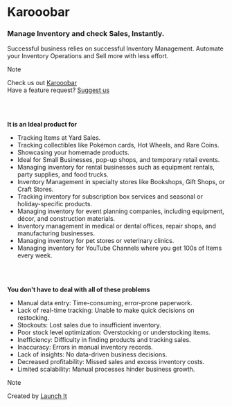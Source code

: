 # Karooobar

### Manage Inventory and check Sales, Instantly.

 Successful business relies on successful Inventory Management. Automate your Inventory Operations and Sell more with less effort.

> [!Note]
> Check us out [Karooobar](https://app.karooobar.com/)<br>
> Have a feature request? [Suggest us](https://karooobar.features.vote/board)

<br>
<br>

**It is an Ideal product for**
- Tracking Items at Yard Sales.
- Tracking collectibles like Pokémon cards, Hot Wheels, and Rare Coins.
- Showcasing your homemade products.
- Ideal for Small Businesses, pop-up shops, and temporary retail events.
- Managing inventory for rental businesses such as equipment rentals, party supplies, and food trucks.
- Inventory Management in specialty stores like Bookshops, Gift Shops, or Craft Stores.
- Tracking inventory for subscription box services and seasonal or holiday-specific products.
- Managing inventory for event planning companies, including equipment, décor, and construction materials.
- Inventory management in medical or dental offices, repair shops, and manufacturing businesses.
- Managing inventory for pet stores or veterinary clinics.
- Managing inventory for YouTube Channels where you get 100s of Items every week.

<br>
<br>

**You don't have to deal with all of these problems**
- Manual data entry: Time-consuming, error-prone paperwork.
- Lack of real-time tracking: Unable to make quick decisions on restocking.
- Stockouts: Lost sales due to insufficient inventory.
- Poor stock level optimization: Overstocking or understocking items.
- Inefficiency: Difficulty in finding products and tracking sales.
- Inaccuracy: Errors in manual inventory records.
- Lack of insights:  No data-driven business decisions.
- Decreased profitability: Missed sales and excess inventory costs.
- Limited scalability: Manual processes hinder business growth.



> [!Note]
> Created by [Launch It](https://zaap.bio/launch_it)
